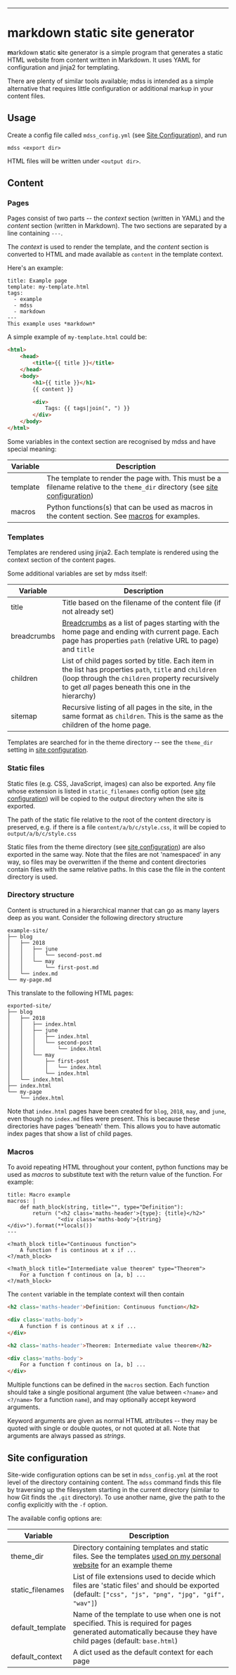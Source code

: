 ---
# markdown static site generator

**m**arkdown **s**tatic **s**ite generator is a simple program that generates
a static HTML website from content written in Markdown. It uses YAML for
configuration and jinja2 for templating.

There are plenty of similar tools available; mdss is intended as a simple
alternative that requires little configuration or additional markup in your
content files.

## Usage

Create a config file called `mdss_config.yml`
(see [Site Configuration](#site-configuration)), and run

    mdss <export dir>

 HTML files will be written under `<output dir>`.

## Content

### Pages

Pages consist of two parts -- the *context* section (written in YAML) and
the *content* section (written in Markdown). The two sections are separated by
a line containing `---`.

The *context* is used to render the template, and the *content* section is
converted to HTML and made available as `content` in the template context.

Here's an example:

    title: Example page
    template: my-template.html
    tags:
      - example
      - mdss
      - markdown
    ---
    This example uses *markdown*

A simple example of `my-template.html` could be:

```html
<html>
    <head>
        <title>{{ title }}</title>
    </head>
    <body>
        <h1>{{ title }}</h1>
        {{ content }}

        <div>
            Tags: {{ tags|join(", ") }}
        </div>
    </body>
</html>
```

Some variables in the context section are recognised by mdss and have special
meaning:

| Variable | Description |
| -------- | ----------- |
| template | The template to render the page with. This must be a filename relative to the `theme_dir` directory (see [site configuration](#site-configuration)) |
| macros   | Python functions(s) that can be used as macros in the content section. See [macros](#macros) for examples. |

### Templates

Templates are rendered using jinja2. Each template is rendered using the
context section of the content pages.

Some additional variables are set by mdss itself:

| Variable    | Description |
| ----------- | ----------- |
| title       | Title based on the filename of the content file (if not already set) |
| breadcrumbs | [Breadcrumbs](http://ui-patterns.com/patterns/Breadcrumbs) as a list of pages starting with the home page and ending with current page. Each page has properties `path` (relative URL to page) and `title` |
| children    | List of child pages sorted by title. Each item in the list has properties `path`, `title` and `children` (loop through the `children` property recursively to get *all* pages beneath this one in the hierarchy) |
| sitemap     | Recursive listing of all pages in the site, in the same format as `children`. This is the same as the children of the home page. |

Templates are searched for in the theme directory -- see the `theme_dir`
setting in [site configuration](#site-configuration).

### Static files

Static files (e.g. CSS, JavaScript, images) can also be exported. Any file
whose extension is listed in `static_filenames` config option (see [site
configuration](#site-configuration)) will be copied to the output directory
when the site is exported.

The path of the static file relative to the root of the content directory is
preserved, e.g. if there is a file `content/a/b/c/style.css`, it will be copied
to `output/a/b/c/style.css`

Static files from the theme directory (see
[site configuration](#site-configuration)) are also exported in the same way.
Note that the files are not 'namespaced' in any way, so files may be
overwritten if the theme and content directories contain files with the same
relative paths. In this case the file in the content directory is used.

### Directory structure

Content is structured in a hierarchical manner that can go as many layers deep
as you want. Consider the following directory structure

    example-site/
    ├── blog
    │   ├── 2018
    │   │   ├── june
    │   │   │   └── second-post.md
    │   │   └── may
    │   │       └── first-post.md
    │   └── index.md
    └── my-page.md

This translate to the following HTML pages:

    exported-site/
    ├── blog
    │   ├── 2018
    │   │   ├── index.html
    │   │   ├── june
    │   │   │   ├── index.html
    │   │   │   └── second-post
    │   │   │       └── index.html
    │   │   └── may
    │   │       ├── first-post
    │   │       │   └── index.html
    │   │       └── index.html
    │   └── index.html
    ├── index.html
    └── my-page
        └── index.html

Note that `index.html` pages have been created for `blog`, `2018`, `may`, and
`june`, even though no `index.md` files were present. This is because these
directories have pages 'beneath' them. This allows you to have automatic
index pages that show a list of child pages.

### Macros

To avoid repeating HTML throughout your content, python functions may be used
as *macros* to substitute text with the return value of the function. For
example:

    title: Macro example
    macros: |
        def math_block(string, title="", type="Definition"):
            return ("<h2 class='maths-header'>{type}: {title}</h2>"
                    "<div class='maths-body'>{string}</div>").format(**locals())
    ---

    <?math_block title="Continuous function">
        A function f is continous at x if ...
    <?/math_block>

    <?math_block title="Intermediate value theorem" type="Theorem">
        For a function f continous on [a, b] ...
    <?/math_block>

The `content` variable in the template context will then contain

```html
<h2 class='maths-header'>Definition: Continuous function</h2>

<div class='maths-body'>
    A function f is continous at x if ...
</div>

<h2 class='maths-header'>Theorem: Intermediate value theorem</h2>

<div class='maths-body'>
    For a function f continous on [a, b] ...
</div>
```

Multiple functions can be defined in the `macros` section. Each function should
take a single positional argument (the value between `<?name>` and `<?/name>`
for a function `name`), and may optionally accept keyword arguments.

Keyword arguments are given as normal HTML attributes -- they may be quoted
with single or double quotes, or not quoted at all. Note that arguments are
always passed as *strings*.

## Site configuration

Site-wide configuration options can be set in `mdss_config.yml` at the root
level of the directory containing content. The `mdss` command finds this file
by traversing up the filesystem starting in the current directory (similar to
how Git finds the `.git` directory). To use another name, give the path to the
config explicitly with the `-f` option.

The available config options are:

| Variable         | Description |
| --------         | ----------- |
| theme_dir   | Directory containing templates and static files. See the templates [used on my personal website](https://github.com/joesingo/personal-website-theme) for an example theme |
| static_filenames | List of file extensions used to decide which files are 'static files' and should be exported (default: `["css", "js", "png", "jpg", "gif", "wav"]`) |
| default_template | Name of the template to use when one is not specified. This is required for pages generated automatically because they have child pages (default: `base.html`) |
| default_context  | A dict used as the default context for each page |
